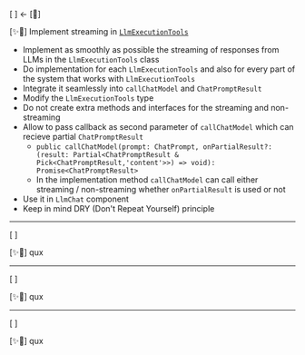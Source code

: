 [ ] <- [🧠]

[✨🐨] Implement streaming in [`LlmExecutionTools`](/src/execution/LlmExecutionTools.ts)

-   Implement as smoothly as possible the streaming of responses from LLMs in the `LlmExecutionTools` class
-   Do implementation for each `LlmExecutionTools` and also for every part of the system that works with `LlmExecutionTools`
-   Integrate it seamlessly into `callChatModel` and `ChatPromptResult`
-   Modify the `LlmExecutionTools` type
-   Do not create extra methods and interfaces for the streaming and non-streaming
-   Allow to pass callback as second parameter of `callChatModel` which can recieve partial `ChatPromptResult`
    -   `public callChatModel(prompt: ChatPrompt, onPartialResult?: (result: Partial<ChatPromptResult & Pick<ChatPromptResult,'content'>>) => void): Promise<ChatPromptResult>`
    -   In the implementation method `callChatModel` can call either streaming / non-streaming whether `onPartialResult` is used or not
-   Use it in `LlmChat` component
-   Keep in mind DRY (Don't Repeat Yourself) principle

---

[ ]

[✨🐨] qux

---

[ ]

[✨🐨] qux

---

[ ]

[✨🐨] qux
